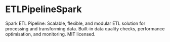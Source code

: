 # ETLPipelineSpark
Spark ETL Pipeline: Scalable, flexible, and modular ETL solution for processing and transforming data. Built-in data quality checks, performance optimisation, and monitoring. MIT licensed.
